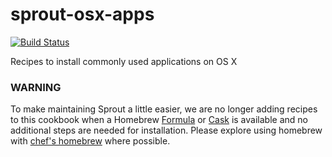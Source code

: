 sprout-osx-apps
===============

[![Build Status](https://travis-ci.org/pivotal-sprout/sprout-osx-apps.svg?branch=master)](https://travis-ci.org/pivotal-sprout/sprout-osx-apps)

Recipes to install commonly used applications on OS X

### WARNING

To make maintaining Sprout a little easier, we are no longer adding recipes to this cookbook when a Homebrew [Formula](https://github.com/Homebrew/homebrew/tree/master/Library/Formula/) or [Cask](https://github.com/caskroom/homebrew-cask) is available and no additional steps are needed for installation. Please explore using homebrew with [chef's homebrew](https://github.com/chef-cookbooks/homebrew) where possible.
